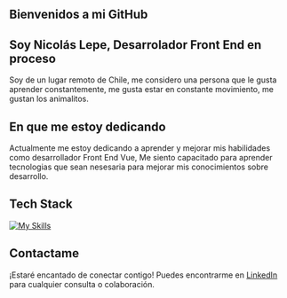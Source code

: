 ## Bienvenidos a mi GitHub
## Soy Nicolás Lepe, Desarrolador Front End en proceso
Soy de un lugar remoto de Chile, me considero una persona que le gusta aprender constantemente, me gusta estar en constante movimiento, me gustan los animalitos.

## En que me estoy dedicando
Actualmente me estoy dedicando a aprender y mejorar mis habilidades como desarrollador Front End Vue, Me siento capacitado para aprender tecnologias que sean nesesaria para mejorar mis conocimientos sobre desarrollo.

## Tech Stack 
[![My Skills](https://skillicons.dev/icons?i=html,css,bootstrap,js,vue)](https://skillicons.dev)

## Contactame
¡Estaré encantado de conectar contigo! Puedes encontrarme en [LinkedIn](https://www.linkedin.com/in/nicol%C3%A1s-lepe-silva-0b33051ba/) para cualquier consulta o colaboración.
 




